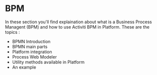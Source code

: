 # BPM

In these section you'll find explaination about what is a Business Process Managent \(BPM\) and how to use Activiti BPM in Platform. These are the topics :

* BPMN Introduction
* BPMN main parts
* Platform integration
* Process Web Modeler
* Utility methods available in Platform
* An example



